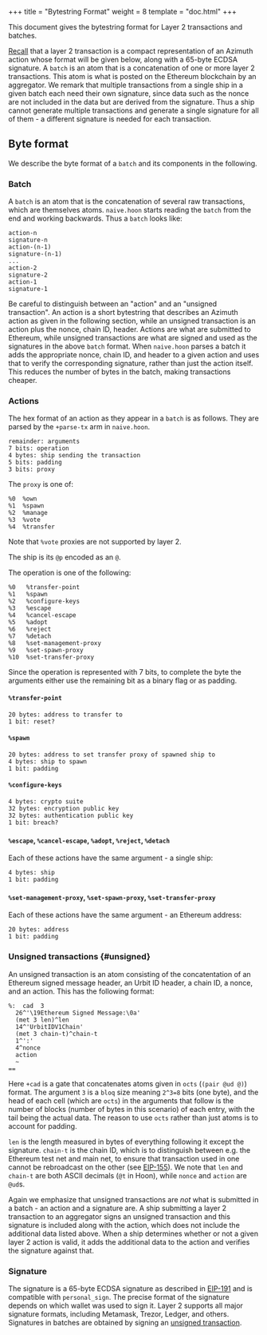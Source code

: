 +++
title = "Bytestring Format"
weight = 8
template = "doc.html"
+++

This document gives the bytestring format for Layer 2 transactions and batches.

[Recall](/docs/azimuth/layer2.md) that a layer 2 transaction is a compact
representation of an Azimuth action whose format will be given below, along with
a 65-byte ECDSA signature. A `batch` is an atom that is a concatenation of one or more
layer 2 transactions. This atom is what is posted on the Ethereum blockchain by
an aggregator. We remark that multiple transactions from a single ship in a
given batch each need their own signature, since data such as the nonce are not
included in the data but are derived from the signature. Thus a ship cannot
generate multiple transactions and generate a single signature for all of them -
a different signature is needed for each transaction.

## Byte format

We describe the byte format of a `batch` and its components in the following.

### Batch

A `batch` is an atom that is the concatenation of several raw transactions, which
are themselves atoms. `naive.hoon` starts reading the `batch` from the end and
working backwards. Thus a `batch` looks like:

```
action-n
signature-n
action-(n-1)
signature-(n-1)
...
action-2
signature-2
action-1
signature-1
```

Be careful to distinguish between an "action" and an "unsigned transaction". An
action is a short bytestring that describes an Azimuth action as given in the
following section, while an unsigned transaction is an action plus the nonce,
chain ID, header. Actions are what are submitted to Ethereum, while unsigned
transactions are what are signed and used as the signatures in the above `batch`
format. When `naive.hoon` parses a batch it adds the appropriate nonce, chain
ID, and header to a given action and uses that to verify the corresponding
signature, rather than just the action itself. This reduces the number of bytes
in the batch, making transactions cheaper.

### Actions

The hex format of an action as they appear in a `batch` is as
follows. They are parsed by the `+parse-tx` arm in `naive.hoon`.

```
remainder: arguments
7 bits: operation
4 bytes: ship sending the transaction
5 bits: padding
3 bits: proxy
```

The `proxy` is one of:
```
%0  %own
%1  %spawn
%2  %manage
%3  %vote
%4  %transfer
```
Note that `%vote` proxies are not supported by layer 2.

The ship is its `@p` encoded as an `@`.

The operation is one of the following:

```
%0   %transfer-point
%1   %spawn
%2   %configure-keys
%3   %escape
%4   %cancel-escape
%5   %adopt
%6   %reject
%7   %detach
%8   %set-management-proxy
%9   %set-spawn-proxy
%10  %set-transfer-proxy
```

Since the operation is represented with 7 bits, to complete the byte the
arguments either use the remaining bit as a binary flag or as padding.

#### `%transfer-point`

```
20 bytes: address to transfer to
1 bit: reset?
```

#### `%spawn`

```
20 bytes: address to set transfer proxy of spawned ship to
4 bytes: ship to spawn
1 bit: padding
```

#### `%configure-keys`

```
4 bytes: crypto suite
32 bytes: encryption public key
32 bytes: authentication public key
1 bit: breach?
```

#### `%escape`, `%cancel-escape`, `%adopt`, `%reject`, `%detach`

Each of these actions have the same argument - a single ship:

```
4 bytes: ship
1 bit: padding
```

#### `%set-management-proxy`, `%set-spawn-proxy`, `%set-transfer-proxy`

Each of these actions have the same argument - an Ethereum address:

```
20 bytes: address
1 bit: padding
```

### Unsigned transactions {#unsigned}

An unsigned transaction is an atom consisting of the concatentation of an Ethereum signed
message header, an Urbit ID header, a chain ID, a nonce, and an action. This has the following format:

```hoon
%:  cad  3
  26^'\19Ethereum Signed Message:\0a'
  (met 3 len)^len
  14^'UrbitIDV1Chain'
  (met 3 chain-t)^chain-t
  1^':'
  4^nonce
  action
  ~
==
```

Here `+cad` is a gate that concatenates atoms given in `octs` (`(pair @ud @)`) format. The
argument `3` is a `bloq` size meaning `2^3=8` bits (one byte), and the head of
each cell (which are `octs`) in the arguments that follow is the number of blocks (number of bytes
in this scenario) of each entry, with the tail being the actual data. The reason
to use `octs` rather than just atoms is to account for padding.

`len` is the length measured in bytes of everything following it except the
signature. `chain-t` is the chain ID, which is to distinguish between e.g. the
Ethereum test net and main net, to ensure that transaction used in one cannot be
rebroadcast on the other (see
[EIP-155](https://eips.ethereum.org/EIPS/eip-155)). We note that `len` and
`chain-t` are both ASCII decimals (`@t` in Hoon), while `nonce` and `action` are
`@ud`s.

Again we emphasize that unsigned transactions are _not_ what is submitted in a
batch - an action and a signature are. A ship submitting a layer 2 transaction
to an aggregator signs an unsigned transaction and this signature is included
along with the action, which does not include the additional data listed above.
When a ship determines whether or not a given layer 2 action is valid, it adds
the additional data to the action and verifies the signature against that.

### Signature

The signature is a 65-byte ECDSA signature as described in
[EIP-191](https://eips.ethereum.org/EIPS/eip-191) and is compatible with
`personal_sign`. The precise format of the signature depends on which wallet was
used to sign it. Layer 2 supports all major signature formats, including
Metamask, Trezor, Ledger, and others. Signatures in batches are obtained by signing
an [unsigned transaction](#unsigned).

